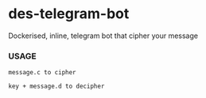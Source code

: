 # des-telegram-bot
Dockerised, inline, telegram bot that cipher your message

### USAGE
``message.c to cipher``

``key + message.d to decipher``
